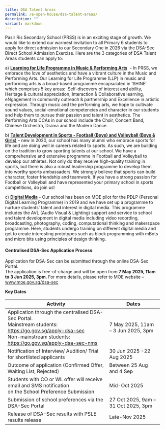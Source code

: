 ```yaml
---
title: DSA Talent Areas
permalink: /e-open-house/dsa-talent-areas/
description: ""
variant: markdown
---
```

Pasir Ris Secondary School (PRSS) is in an exciting stage of growth. We would like to extend our warmest invitation to all Primary 6 students to apply for direct admission to our Secondary One in 2026 via the DSA-Sec Direct School Admission Exercise.&nbsp;Here are the 3 categories of DSA Talent Areas students can apply to:

a)&nbsp;**[Learning for Life Programme in Music &amp; Performing Arts](/useful-links/direct-school-admission-dsa/dsa-llp-in-music-and-performing-arts/)**&nbsp; - In PRSS, we embrace the love of aesthetics and have a vibrant culture in the Music and Performing Arts. Our Learning for Life Programme (LLP) in music and performing arts is a broad-based programme encapsulated in ‘SHINE’ which comprises 5 key areas:&nbsp; Self-discovery of interest and ability, Heritage &amp; cultural appreciation, Interaction &amp; Collaborative learning, eNgagement in community outreach &amp; partnership and Excellence in artistic expression. Through music and the performing arts, we hope to cultivate sound values, social-emotional competencies and character in our students and help them to pursue their passion and talent in aesthetics. The Performing Arts CCAs in our school include the Choir, Concert Band, Chinese Orchestra, Drama and the Modern Dance.&nbsp;

b)&nbsp;**[Talent Development in Sports - Football (Boys) and Volleyball (Boys &amp; Girls)](/useful-links/direct-school-admission-dsa/dsa-talent-development-in-sports/)**&nbsp;– new in 2020, our school has many alumni who embrace sports for life and are doing well in careers related to sports. As such, we are building on the tradition to grow sporting talents at our school. We have a comprehensive and extensive programme in Football and Volleyball to develop our athletes. Not only do they receive high-quality training in sports, but there is also a robust leadership programme to develop them into worthy sports ambassadors. We strongly believe that sports can build character, foster friendship and teamwork.&nbsp;If you have a strong passion for Football or Volleyball and have represented your primary school in sports competitions, do join us!

c)&nbsp;**[Digital Media](/useful-links/direct-school-admission-dsa/dsa-digital-media/)** - Our school has been on MOE pilot for the PDLP (Personal Digital Learning Programme) in 2019 and we have set up a programme to nurture students’ talent and interest in digital media. This programme includes the AVL (Audio Visual &amp; Lighting) support and service to school and talent development in digital media including video recording, broadcasting, photography, coding, computational thinking and makerspace programme. Here, students undergo training on different digital media and get to create interesting prototypes such as block programming with mBots and micro bits using principles of design thinking.

#### **Centralised DSA-Sec Application Process**

Application for DSA-Sec can be submitted through the online DSA-Sec Portal.<br> The application is free-of-charge and will be open from **7 May 2025, 11am to 3 Jun 2025, 3pm**. For more details, please refer to MOE website – www.moe.gov.sg/dsa-sec<br> 

**Key Dates**


| Activity | Dates |
| -------- | -------- |
| Application through the centralised DSA-Sec Portal. <br>Mainstream students: https://go.gov.sg/apply-dsa-sec<br> Non-mainstream students: https://go.gov.sg/apply-dsa-sec-nms | 7 May 2025, 11am – 3 Jun 2025, 3pm     |
|Notification of Interview/ Audition/ Trial for shortlisted applicants|30 Jun 2025 -22 Aug 2025|
|Outcome of application (Confirmed Offer, Waiting List, Rejected)|Between 25 Aug and 4 Sep|
|Students with CO or WL offer will receive email and SMS notification<br> on the School Preference Submission|Mid-Oct 2025|
|Submission of school preferences via the DSA-Sec Portal|27 Oct 2025, 9am – 31 Oct 2025, 3pm|
|Release of DSA-Sec results with PSLE results release|Late-Nov 2025|


